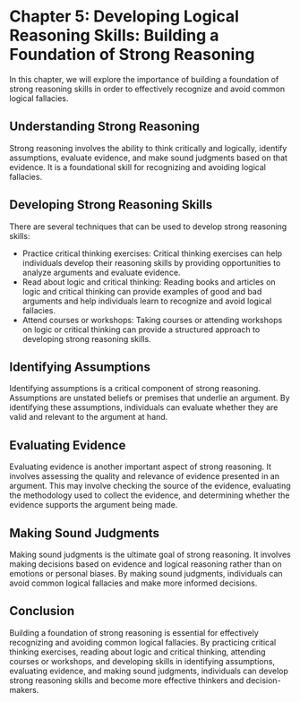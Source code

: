 Chapter 5: Developing Logical Reasoning Skills: Building a Foundation of Strong Reasoning
=========================================================================================

In this chapter, we will explore the importance of building a foundation of strong reasoning skills in order to effectively recognize and avoid common logical fallacies.

Understanding Strong Reasoning
------------------------------

Strong reasoning involves the ability to think critically and logically, identify assumptions, evaluate evidence, and make sound judgments based on that evidence. It is a foundational skill for recognizing and avoiding logical fallacies.

Developing Strong Reasoning Skills
----------------------------------

There are several techniques that can be used to develop strong reasoning skills:

* Practice critical thinking exercises: Critical thinking exercises can help individuals develop their reasoning skills by providing opportunities to analyze arguments and evaluate evidence.
* Read about logic and critical thinking: Reading books and articles on logic and critical thinking can provide examples of good and bad arguments and help individuals learn to recognize and avoid logical fallacies.
* Attend courses or workshops: Taking courses or attending workshops on logic or critical thinking can provide a structured approach to developing strong reasoning skills.

Identifying Assumptions
-----------------------

Identifying assumptions is a critical component of strong reasoning. Assumptions are unstated beliefs or premises that underlie an argument. By identifying these assumptions, individuals can evaluate whether they are valid and relevant to the argument at hand.

Evaluating Evidence
-------------------

Evaluating evidence is another important aspect of strong reasoning. It involves assessing the quality and relevance of evidence presented in an argument. This may involve checking the source of the evidence, evaluating the methodology used to collect the evidence, and determining whether the evidence supports the argument being made.

Making Sound Judgments
----------------------

Making sound judgments is the ultimate goal of strong reasoning. It involves making decisions based on evidence and logical reasoning rather than on emotions or personal biases. By making sound judgments, individuals can avoid common logical fallacies and make more informed decisions.

Conclusion
----------

Building a foundation of strong reasoning is essential for effectively recognizing and avoiding common logical fallacies. By practicing critical thinking exercises, reading about logic and critical thinking, attending courses or workshops, and developing skills in identifying assumptions, evaluating evidence, and making sound judgments, individuals can develop strong reasoning skills and become more effective thinkers and decision-makers.


